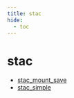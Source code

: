 ```yaml
---
title: stac
hide:
  - toc
---
```


# stac

- [stac_mount_save](https://cu-esiil.github.io/data-library/library/stac_mount_save/)  
  <small></small>
- [stac_simple](https://cu-esiil.github.io/data-library/library/stac_simple/)  
  <small></small>